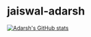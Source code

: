 # jaiswal-adarsh

[![Adarsh's GitHub stats](https://github-readme-stats.vercel.app/api?username=jaiswal-adarsh)](https://github.com/jaiswal-adarsh/)
